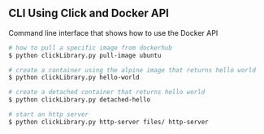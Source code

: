 ## CLI Using Click and Docker API

Command line interface that shows how to use the Docker API

```bash
# how to pull a specific image from dockerhub 
$ python clickLibrary.py pull-image ubuntu

# create a container using the alpine image that returns hello world
$ python clickLibrary.py hello-world

# create a detached container that returns hello world
$ python clickLibrary.py detached-hello

# start an http server
$ python clickLibrary.py http-server files/ http-server
```
